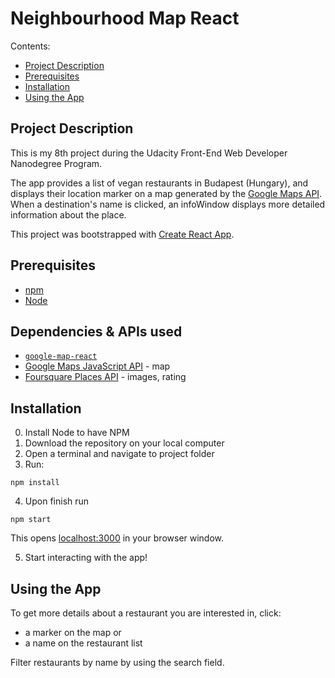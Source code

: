 # Neighbourhood Map React

Contents:
- [Project Description](#project-description)
- [Prerequisites](#prerequisites)
- [Installation](#installation)
- [Using the App](#using-the-app)

## Project Description

This is my 8th project during the Udacity Front-End Web Developer Nanodegree Program.

The app provides a list of vegan restaurants in Budapest (Hungary), and displays their location marker on a map generated by the [Google Maps API](https://developers.google.com/maps/documentation/). When a destination's name is clicked, an infoWindow displays more detailed information about the place.

This project was bootstrapped with [Create React App](https://github.com/facebookincubator/create-react-app).

## Prerequisites

* [npm](https://www.npmjs.com/)
* [Node](https://nodejs.org/en/)

## Dependencies & APIs used

* [`google-map-react`](https://www.npmjs.com/package/google-map-react)
* [Google Maps JavaScript API](https://developers.google.com/maps/documentation/javascript/tutorial) - map
* [Foursquare Places API](https://developer.foursquare.com/places-api) - images, rating

## Installation

0. Install Node to have NPM
1. Download the repository on your local computer
2. Open a terminal and navigate to project folder
3. Run:
```
npm install
```
4. Upon finish run
```
npm start
```
This opens [localhost:3000](http://localhost:3000/) in your browser window.

5. Start interacting with the app!

## Using the App

To get more details about a restaurant you are interested in, click:
- a marker on the map or
- a name on the restaurant list

Filter restaurants by name by using the search field.
